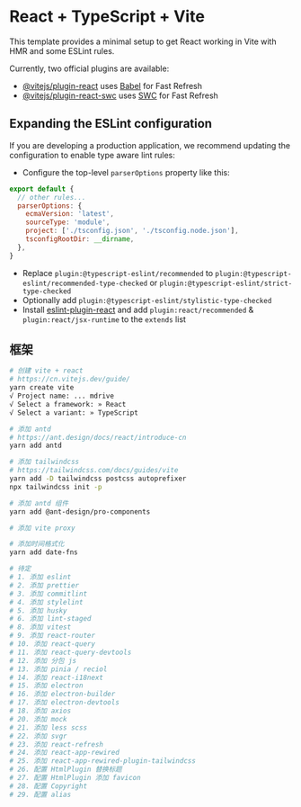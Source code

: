 # React + TypeScript + Vite

This template provides a minimal setup to get React working in Vite with HMR and some ESLint rules.

Currently, two official plugins are available:

- [@vitejs/plugin-react](https://github.com/vitejs/vite-plugin-react/blob/main/packages/plugin-react/README.md) uses [Babel](https://babeljs.io/) for Fast Refresh
- [@vitejs/plugin-react-swc](https://github.com/vitejs/vite-plugin-react-swc) uses [SWC](https://swc.rs/) for Fast Refresh

## Expanding the ESLint configuration

If you are developing a production application, we recommend updating the configuration to enable type aware lint rules:

- Configure the top-level `parserOptions` property like this:

```js
export default {
  // other rules...
  parserOptions: {
    ecmaVersion: 'latest',
    sourceType: 'module',
    project: ['./tsconfig.json', './tsconfig.node.json'],
    tsconfigRootDir: __dirname,
  },
}
```

- Replace `plugin:@typescript-eslint/recommended` to `plugin:@typescript-eslint/recommended-type-checked` or `plugin:@typescript-eslint/strict-type-checked`
- Optionally add `plugin:@typescript-eslint/stylistic-type-checked`
- Install [eslint-plugin-react](https://github.com/jsx-eslint/eslint-plugin-react) and add `plugin:react/recommended` & `plugin:react/jsx-runtime` to the `extends` list

## 框架

```bash
# 创建 vite + react
# https://cn.vitejs.dev/guide/
yarn create vite
√ Project name: ... mdrive
√ Select a framework: » React
√ Select a variant: » TypeScript

# 添加 antd
# https://ant.design/docs/react/introduce-cn
yarn add antd

# 添加 tailwindcss
# https://tailwindcss.com/docs/guides/vite
yarn add -D tailwindcss postcss autoprefixer
npx tailwindcss init -p

# 添加 antd 组件
yarn add @ant-design/pro-components

# 添加 vite proxy

# 添加时间格式化
yarn add date-fns

# 待定
# 1. 添加 eslint
# 2. 添加 prettier
# 3. 添加 commitlint
# 4. 添加 stylelint
# 5. 添加 husky
# 6. 添加 lint-staged
# 8. 添加 vitest
# 9. 添加 react-router
# 10. 添加 react-query
# 11. 添加 react-query-devtools
# 12. 添加 分包 js
# 13. 添加 pinia / reciol
# 14. 添加 react-i18next
# 15. 添加 electron
# 16. 添加 electron-builder
# 17. 添加 electron-devtools
# 18. 添加 axios
# 20. 添加 mock
# 21. 添加 less scss
# 22. 添加 svgr
# 23. 添加 react-refresh
# 24. 添加 react-app-rewired
# 25. 添加 react-app-rewired-plugin-tailwindcss
# 26. 配置 HtmlPlugin 替换标题
# 27. 配置 HtmlPlugin 添加 favicon
# 28. 配置 Copyright
# 29. 配置 alias
```